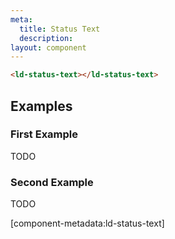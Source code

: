 ```yaml
---
meta:
  title: Status Text
  description:
layout: component
---
```


```html preview
<ld-status-text></ld-status-text>
```

## Examples

### First Example

TODO

### Second Example

TODO

[component-metadata:ld-status-text]
